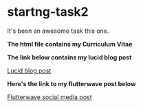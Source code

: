 # startng-task2

It's been an awesome task this one.

**The html file contains my Curriculum Vitae**

**The link below contains my lucid blog post**

[Lucid blog post](https://lucid.blog/ayodejisokan/post/1566637274)

**Here's the link to my flutterwave post below**

[Flutterwave social media post](https://twitter.com/AyodejiSokan/status/1164534861014753282)
